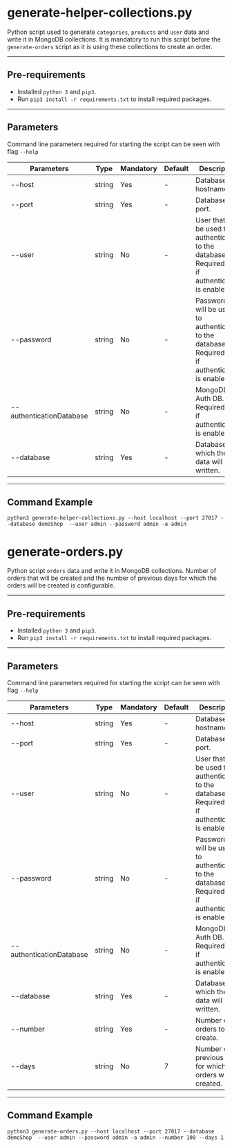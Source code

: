 # generate-helper-collections.py

Python script used to generate `categories`, `products` and `user` data and write it in MongoDB collections. It is mandatory to run this script before the `generate-orders` script as it is using these collections to create an order.

---

## Pre-requirements

- Installed `python 3` and `pip3`.
- Run `pip3 install -r requirements.txt` to install required packages.

---

## Parameters

Command line parameters required for starting the script can be seen with flag  `--help`

| Parameters | Type | Mandatory | Default | Description
| ----- | ----- | ----- | -----  | -----
| --host | string | Yes | - | Database hostname.
| --port | string | Yes | - | Database port.
| --user | string | No | - | User that will be used to authenticate to the database. Required only if authentication is enabled.
| --password | string | No | - | Password that will be used to authenticate to the database. Required only if authentication is enabled.
| --authenticationDatabase | string | No | - | MongoDB Auth DB. Required only if authentication is enabled.
| --database | string | Yes | - | Database in which the data will be written.


---

## Command Example

```
python3 generate-helper-collections.py --host localhost --port 27017 --database demoShop  --user admin --password admin -a admin

```

# generate-orders.py

Python script `orders` data and write it in MongoDB collections. Number of orders that will be created and the number of previous days for which the orders will be created is configurable.

---

## Pre-requirements

- Installed `python 3` and `pip3`.
- Run `pip3 install -r requirements.txt` to install required packages.

---

## Parameters

Command line parameters required for starting the script can be seen with flag  `--help`

| Parameters | Type | Mandatory | Default | Description
| ----- | ----- | ----- | -----  | -----
| --host | string | Yes | - | Database hostname.
| --port | string | Yes | - | Database port.
| --user | string | No | - | User that will be used to authenticate to the database. Required only if authentication is enabled.
| --password | string | No | - | Password that will be used to authenticate to the database. Required only if authentication is enabled.
| --authenticationDatabase | string | No | - | MongoDB Auth DB. Required only if authentication is enabled.
| --database | string | Yes | - | Database in which the data will be written.
| --number | string | Yes | - | Number of orders to create.
| --days | string | No | 7 | Number of previous days for which the orders will be created.

---

## Command Example

```
python3 generate-orders.py --host localhost --port 27017 --database demoShop  --user admin --password admin -a admin --number 100 --days 1
```
